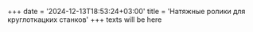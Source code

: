 +++
date = '2024-12-13T18:53:24+03:00'
title = 'Натяжные ролики для круглоткацких станков'
+++
texts will be here